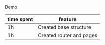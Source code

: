 Demo

| time spent | feature |
|-------------|-------------|
| 1h | Created base structure |
| 1h | Created router and pages |